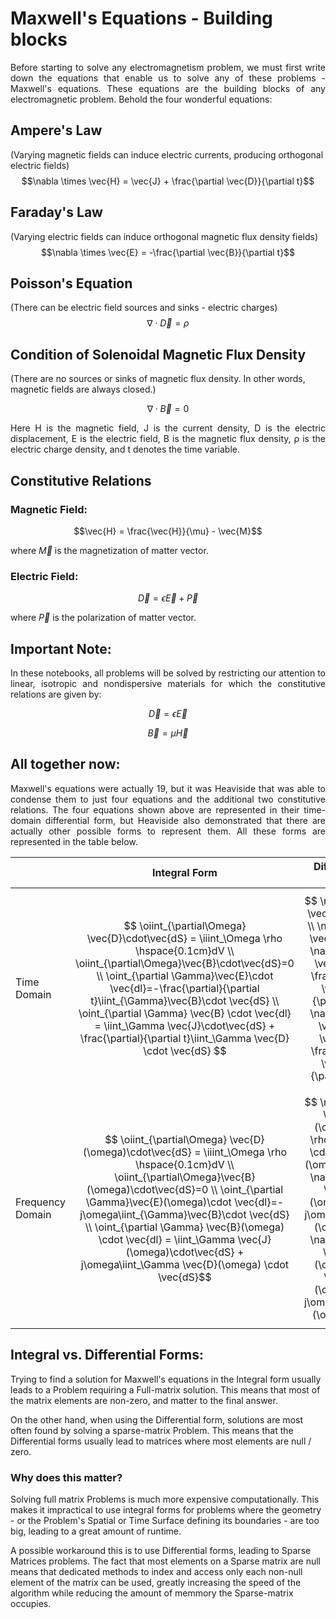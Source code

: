 # Maxwell's Equations - Building blocks

<p align=justify>
Before starting to solve any electromagnetism problem, we must first write down the equations that enable us to solve any of these problems - Maxwell's equations. These equations are the building blocks of any electromagnetic problem. Behold the four wonderful equations:
</p>

## Ampere's Law
(Varying magnetic fields can induce electric currents, producing orthogonal electric fields)
$$\nabla \times \vec{H} = \vec{J} + \frac{\partial \vec{D}}{\partial t}$$

## Faraday's Law
(Varying electric fields can induce orthogonal magnetic flux density fields)
$$\nabla \times \vec{E} = -\frac{\partial \vec{B}}{\partial t}$$

## Poisson's Equation
(There can be electric field sources and sinks - electric charges)
$$\nabla \cdot \vec{D} = \rho$$

## Condition of Solenoidal Magnetic Flux Density
(There are no sources or sinks of magnetic flux density. In other words, magnetic fields are always closed.)

$$\nabla \cdot \vec{B} = 0$$

<p align=justify>Here H is the magnetic field, J is the current density, D is the electric displacement, E is the electric field, B is the magnetic flux density, ρ is the electric charge density, and t denotes the time variable.</p>

## Constitutive Relations

### Magnetic Field:
$$\vec{H} = \frac{\vec{H}}{\mu} - \vec{M}$$

where $\vec{M}$ is the magnetization of matter vector.

### Electric Field:

$$\vec{D} = \epsilon \vec{E} + \vec{P}$$

where $\vec{P}$ is the polarization of matter vector.

## Important Note:
<p align=justify>In these notebooks, all problems will be solved by restricting our attention to linear, isotropic and nondispersive materials for which the constitutive relations are given by:</p>

$$\vec{D} = \epsilon \vec{E}$$

$$\vec{B} = \mu \vec{H}$$

## All together now: 

<p align=justify> Maxwell's equations were actually 19, but it was Heaviside that was able to condense them to just four equations and the additional two constitutive relations. The four equations shown above are represented in their time-domain differential form, but Heaviside also demonstrated that there are actually other possible forms to represent them. All these forms are represented in the table below.</p>

|                  | Integral Form | Differential Form |
|------------------|-------------------|---------------|
| Time Domain |$$ \oiint_{\partial\Omega} \vec{D}\cdot\vec{dS} = \iiint_\Omega \rho \hspace{0.1cm}dV \\ \oiint_{\partial\Omega}\vec{B}\cdot\vec{dS}=0 \\ \oint_{\partial \Gamma}\vec{E}\cdot \vec{dl}=-\frac{\partial}{\partial t}\iint_{\Gamma}\vec{B}\cdot \vec{dS} \\ \oint_{\partial \Gamma} \vec{B} \cdot \vec{dl} = \iint_\Gamma \vec{J}\cdot\vec{dS} + \frac{\partial}{\partial t}\iint_\Gamma \vec{D} \cdot \vec{dS} $$|$$ \nabla \cdot \vec{D} = \rho \\ \nabla \cdot \vec{B} = 0 \\ \nabla \times \vec{E} = -\frac{\partial \vec{B}}{\partial t} \\ \nabla \times \vec{H} = \vec{J} + \frac{\partial \vec{D}}{\partial t}$$|
| Frequency Domain |$$ \oiint_{\partial\Omega} \vec{D}(\omega)\cdot\vec{dS} = \iiint_\Omega \rho \hspace{0.1cm}dV \\ \oiint_{\partial\Omega}\vec{B}(\omega)\cdot\vec{dS}=0 \\ \oint_{\partial \Gamma}\vec{E}(\omega)\cdot \vec{dl}=-j\omega\iint_{\Gamma}\vec{B}\cdot \vec{dS} \\ \oint_{\partial \Gamma} \vec{B}(\omega) \cdot \vec{dl} = \iint_\Gamma \vec{J}(\omega)\cdot\vec{dS} + j\omega\iint_\Gamma \vec{D}(\omega) \cdot \vec{dS}$$|$$ \nabla \cdot \vec{D}(\omega) = \rho \\ \nabla \cdot \vec{B}(\omega) = 0 \\ \nabla \times \vec{E}(\omega) = -j\omega\vec{B}(\omega) \\ \nabla \times \vec{H}(\omega) = \vec{J}(\omega) + j\omega\vec{D}(\omega)$$|


## Integral vs. Differential Forms:

Trying to find a solution for Maxwell's equations in the Integral form usually leads to a Problem requiring a Full-matrix solution. This means that most of the matrix elements are non-zero, and matter to the final answer.

On the other hand, when using the Differential form, solutions are most often found by solving a sparse-matrix Problem. This means that the Differential forms usually lead to matrices where most elements are null / zero.


### Why does this matter?
Solving full matrix Problems is much more expensive computationally. This makes it impractical to use integral forms for problems where the geometry - or the Problem's Spatial or Time Surface defining its boundaries - are too big, leading to a great amount of runtime.

A possible workaround this is to use Differential forms, leading to Sparse Matrices problems. The fact that most elements on a Sparse matrix are null means that dedicated methods to index and access only each non-null element of the matrix can be used, greatly increasing the speed of the algorithm while reducing the amount of memmory the Sparse-matrix occupies.